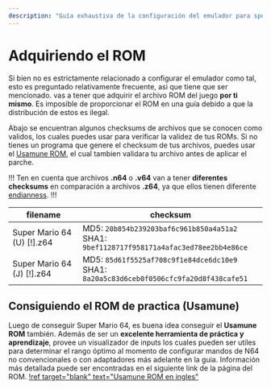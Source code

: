 ```yaml
---
description: "Guía exhaustiva de la configuración del emulador para speedruns de Super Mario 64" 
---
```


# Adquiriendo el ROM

Si bien no es estrictamente relacionado a configurar el emulador como tal, esto es preguntado relativamente frecuente, asi que tiene que ser mencionado. vas a tener que adquirir el archivo ROM del juego **por ti mismo**. Es imposible de proporcionar el ROM en una guía debido a que la distribución de estos es ilegal. 

Abajo se encuentran algunos checksums de archivos que se conocen como validos, los cuales puedes usar para verificar la validez de tus ROMs. Si no tienes un programa que genere el checksum de tus archivos, puedes usar el [Usamune ROM](https://sites.google.com/view/supermario64/usamunepj/usamunerom), el cual tambien validara tu archivo antes de aplicar el parche.

!!!
Ten en cuenta que archivos **.n64** o **.v64** van a tener **diferentes checksums** en comparación a archivos **.z64**, ya que ellos tienen diferente [endianness](https://en.wikipedia.org/wiki/Endianness).
!!!

| filename | checksum | 
|-|-|
| Super Mario 64 (U) [!].z64 | MD5: `20b854b239203baf6c961b850a4a51a2` <br>SHA1: `9bef1128717f958171a4afac3ed78ee2bb4e86ce` | 
| Super Mario 64 (J) [!].z64 | MD5: `85d61f5525af708c9f1e84dce6dc10e9` <br>SHA1: `8a20a5c83d6ceb0f0506cfc9fa20d8f438cafe51` | 

## Consiguiendo el ROM de practica (Usamune)

Luego de conseguir Super Mario 64, es buena idea conseguir el **Usamune ROM** también. Además de ser un **excelente herramienta de práctica y aprendizaje**, provee un visualizador de inputs los cuales pueden ser utiles para determinar el rango óptimo al momento de configurar mandos de N64 no convencionales o con adaptadores más adelante en la guia. Información más detallada puede ser encontradas en el siguiente link de la página del ROM.
[!ref target="blank" text="Usamune ROM en ingles"](https://sites.google.com/view/supermario64/usamunepj/usamunerom)
